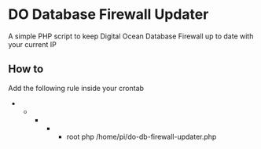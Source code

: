 # DO Database Firewall Updater
A simple PHP script to keep Digital Ocean Database Firewall up to date with your current IP

## How to

Add the following rule inside your crontab

* * * * * root php /home/pi/do-db-firewall-updater.php